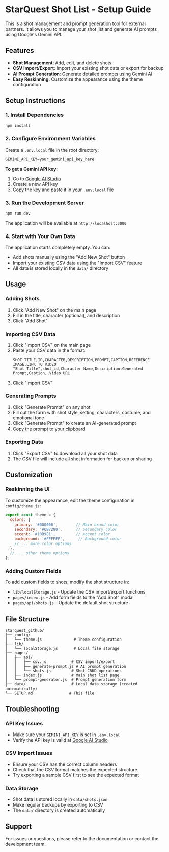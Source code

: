 # StarQuest Shot List - Setup Guide

This is a shot management and prompt generation tool for external partners. It allows you to manage your shot list and generate AI prompts using Google's Gemini API.

## Features

- **Shot Management**: Add, edit, and delete shots
- **CSV Import/Export**: Import your existing shot data or export for backup
- **AI Prompt Generation**: Generate detailed prompts using Gemini AI
- **Easy Reskinning**: Customize the appearance using the theme configuration

## Setup Instructions

### 1. Install Dependencies

```bash
npm install
```

### 2. Configure Environment Variables

Create a `.env.local` file in the root directory:

```env
GEMINI_API_KEY=your_gemini_api_key_here
```

**To get a Gemini API key:**
1. Go to [Google AI Studio](https://makersuite.google.com/app/apikey)
2. Create a new API key
3. Copy the key and paste it in your `.env.local` file

### 3. Run the Development Server

```bash
npm run dev
```

The application will be available at `http://localhost:3000`

### 4. Start with Your Own Data

The application starts completely empty. You can:
- Add shots manually using the "Add New Shot" button
- Import your existing CSV data using the "Import CSV" feature
- All data is stored locally in the `data/` directory

## Usage

### Adding Shots
1. Click "Add New Shot" on the main page
2. Fill in the title, character (optional), and description
3. Click "Add Shot"

### Importing CSV Data
1. Click "Import CSV" on the main page
2. Paste your CSV data in the format:
   ```
   SHOT TITLE,ID,CHARACTER,DESCRIPTION,PROMPT,CAPTION,REFERENCE IMAGE,LINK TO VIDEO
   "Shot Title",shot_id,Character Name,Description,Generated Prompt,Caption,,Video URL
   ```
3. Click "Import CSV"

### Generating Prompts
1. Click "Generate Prompt" on any shot
2. Fill out the form with shot style, setting, characters, costume, and emotional tone
3. Click "Generate Prompt" to create an AI-generated prompt
4. Copy the prompt to your clipboard

### Exporting Data
1. Click "Export CSV" to download all your shot data
2. The CSV file will include all shot information for backup or sharing

## Customization

### Reskinning the UI

To customize the appearance, edit the theme configuration in `config/theme.js`:

```javascript
export const theme = {
  colors: {
    primary: '#000000',        // Main brand color
    secondary: '#6B7280',      // Secondary color
    accent: '#10B981',         // Accent color
    background: '#FFFFFF',      // Background color
    // ... more color options
  },
  // ... other theme options
};
```

### Adding Custom Fields

To add custom fields to shots, modify the shot structure in:
- `lib/localStorage.js` - Update the CSV import/export functions
- `pages/index.js` - Add form fields to the "Add Shot" modal
- `pages/api/shots.js` - Update the default shot structure

## File Structure

```
starquest_github/
├── config/
│   └── theme.js              # Theme configuration
├── lib/
│   └── localStorage.js       # Local file storage
├── pages/
│   ├── api/
│   │   ├── csv.js           # CSV import/export
│   │   ├── generate-prompt.js # AI prompt generation
│   │   └── shots.js         # Shot CRUD operations
│   ├── index.js             # Main shot list page
│   └── prompt-generator.js  # Prompt generation form
├── data/                    # Local data storage (created automatically)
└── SETUP.md                # This file
```

## Troubleshooting

### API Key Issues
- Make sure your `GEMINI_API_KEY` is set in `.env.local`
- Verify the API key is valid at [Google AI Studio](https://makersuite.google.com/app/apikey)

### CSV Import Issues
- Ensure your CSV has the correct column headers
- Check that the CSV format matches the expected structure
- Try exporting a sample CSV first to see the expected format

### Data Storage
- Shot data is stored locally in `data/shots.json`
- Make regular backups by exporting to CSV
- The `data/` directory is created automatically

## Support

For issues or questions, please refer to the documentation or contact the development team. 